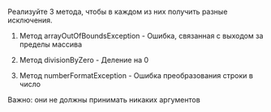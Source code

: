 Реализуйте 3 метода, чтобы в каждом из них получить разные исключения.

1. Метод arrayOutOfBoundsException - Ошибка, связанная с выходом за пределы массива

2. Метод divisionByZero - Деление на 0

3. Метод numberFormatException - Ошибка преобразования строки в число

Важно: они не должны принимать никаких аргументов
